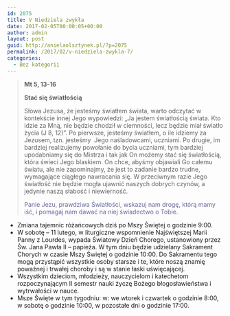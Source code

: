 ```yaml
---
id: 2075
title: V Niedziela zwykła
date: 2017-02-05T00:00:05+00:00
author: admin
layout: post
guid: http://anielaolsztynek.pl/?p=2075
permalink: /2017/02/v-niedziela-zwykla-7/
categories:
  - Bez kategorii
---
```

> **Mt 5, 13-16**
> 
> **Stać się światłością**
> 
> Słowa Jezusa, że jesteśmy światłem świata, warto odczytać w kontekście innej Jego wypowiedzi: &#8222;Ja jestem światłością świata. Kto idzie za Mną, nie będzie chodził w ciemności, lecz będzie miał światło życia (J 8, 12)&#8221;. Po pierwsze, jesteśmy światłem, o ile idziemy za Jezusem, tzn. jesteśmy  Jego naśladowcami, uczniami. Po drugie, im bardziej realizujemy powołanie do bycia uczniami, tym bardziej upodabniamy się do Mistrza i tak jak On możemy stać się światłością, która świeci Jego blaskiem. On chce, abyśmy objawiali Go całemu światu, ale nie zapominajmy, że jest to zadanie bardzo trudne, wymagające ciągłego nawracania się. W przeciwnym razie Jego światłość nie będzie mogła ujawnić naszych dobrych czynów, a jedynie naszą słabość i niewierność.
> 
> <span style="color: #666699;">Panie Jezu, prawdziwa Światłości, wskazuj nam drogę, którą mamy iść, i pomagaj nam dawać na niej świadectwo o Tobie.</span>

  * Zmiana tajemnic różańcowych dziś po Mszy Świętej o godzinie 9:00.
  * W sobotę – 11 lutego, w liturgiczne wspomnienie Najświętszej Marii Panny z Lourdes, wypada Światowy Dzień Chorego, ustanowiony przez Św. Jana Pawła II – papieża. W tym dniu będzie udzielany Sakrament Chorych w czasie Mszy Świętej o godzinie 10:00. Do Sakramentu tego mogą przystąpić wszystkie osoby starsze i te, które noszą znamię poważnej i trwałej choroby i są w stanie łaski uświęcającej.
  * Wszystkim dzieciom, młodzieży, nauczycielom i katechetom rozpoczynającym II semestr nauki życzę Bożego błogosławieństwa i wytrwałości w nauce.
  * Msze Święte w tym tygodniu: w: we wtorek i czwartek o godzinie 8:00, w sobotę o godzinie 10:00, w pozostałe dni o godzinie 17:00.